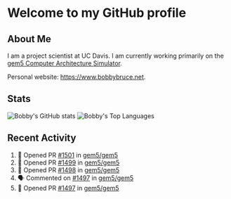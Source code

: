 # Welcome to my GitHub profile

## About Me

I am a project scientist at UC Davis. I am currently working primarily on the [gem5 Computer Architecture Simulator](https://github.com/gem5).

Personal website: <https://www.bobbybruce.net>.

## Stats

![Bobby's GitHub stats](https://github-readme-stats.vercel.app/api?username=bobbyrbruce&show_icons=true&theme=responsive&include_all_commits=true&count_private=true&show=reviews&disable_animations=true)
![Bobby's Top Languages ](https://github-readme-stats.vercel.app/api/top-langs/?username=bobbyrbruce&layout=compact&theme=responsive&count_private=true&langs_count=10&disable_animations=true)

## Recent Activity

<!--START_SECTION:activity-->
1. 💪 Opened PR [#1501](https://github.com/gem5/gem5/pull/1501) in [gem5/gem5](https://github.com/gem5/gem5)
2. 💪 Opened PR [#1499](https://github.com/gem5/gem5/pull/1499) in [gem5/gem5](https://github.com/gem5/gem5)
3. 💪 Opened PR [#1498](https://github.com/gem5/gem5/pull/1498) in [gem5/gem5](https://github.com/gem5/gem5)
4. 🗣 Commented on [#1497](https://github.com/gem5/gem5/pull/1497#issuecomment-2304597877) in [gem5/gem5](https://github.com/gem5/gem5)
5. 💪 Opened PR [#1497](https://github.com/gem5/gem5/pull/1497) in [gem5/gem5](https://github.com/gem5/gem5)
<!--END_SECTION:activity-->
